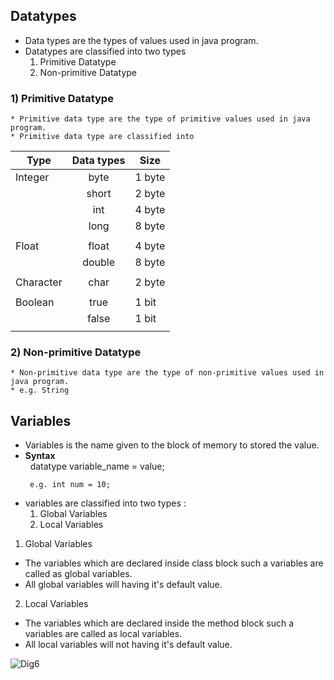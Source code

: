 ## Datatypes
* Data types are the types of values used in java program.
* Datatypes are classified into two types
  1) Primitive Datatype
  2) Non-primitive Datatype   
### 1) Primitive Datatype
    * Primitive data type are the type of primitive values used in java program.
    * Primitive data type are classified into

| Type      | Data types | Size   |
|-----------|:----------:|--------|
|  Integer  |    byte    | 1 byte |
|           |    short   | 2 byte |
|           |     int    | 4 byte |
|           |    long    | 8 byte |
|           |            |        |
|  Float    |    float   | 4 byte |
|           |   double   | 8 byte |
|           |            |        |
|  Character|    char    | 2 byte |
|           |            |        |
|  Boolean  |    true    | 1 bit  |
|           |    false   | 1 bit  |
|           |            |        |

### 2) Non-primitive Datatype
    * Non-primitive data type are the type of non-primitive values used in java program.
    * e.g. String

## Variables
* Variables is the name given to the block of memory to stored the value.
* **Syntax** <br>
  &nbsp; datatype variable_name = value; <br>
  ```
   e.g. int num = 10;   
  ```
* variables are classified into two types :
  1) Global Variables
  2) Local Variables
1) Global Variables 
* The variables which are declared inside class block such a variables are called as global variables.
* All global variables will having it's default value.

2) Local Variables
* The variables which are declared inside the method block such a variables are called as local variables.
* All local variables will not having it's default value. 

![Dig6](https://raw.githubusercontent.com/sangam14/JavaLabs/master/img/Dig6.png)

